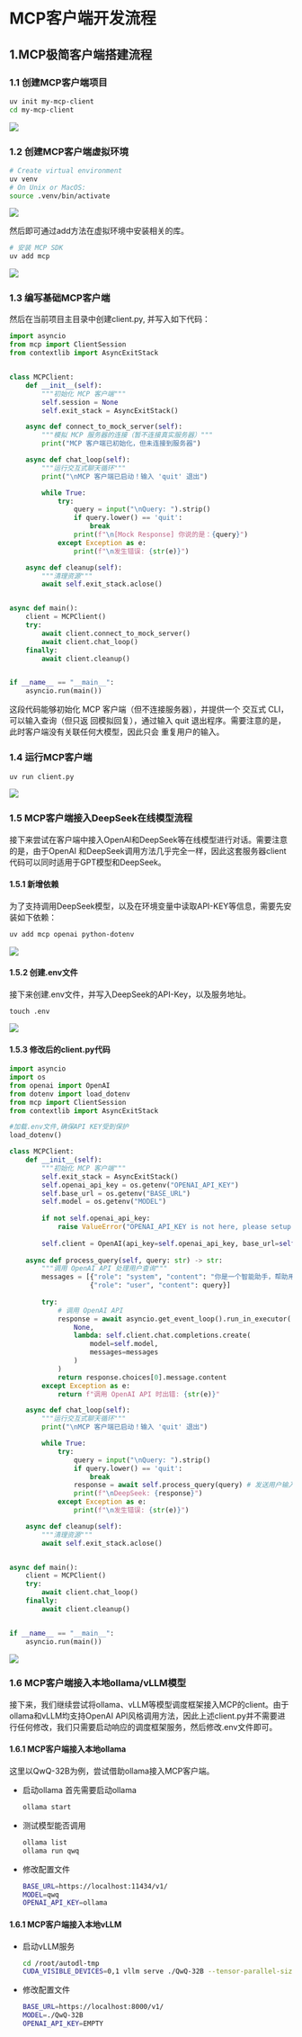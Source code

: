 # MCP客户端开发流程

## 1.MCP极简客户端搭建流程

### 1.1 创建MCP客户端项目

```bash
uv init my-mcp-client
cd my-mcp-client
```

![](images/2025-03-21_135310.png)

### 1.2 创建MCP客户端虚拟环境

```bash
# Create virtual environment
uv venv
# On Unix or MacOS:
source .venv/bin/activate
```

![](images/2025-03-21_135540.png)

然后即可通过add方法在虚拟环境中安装相关的库。

```bash
# 安装 MCP SDK
uv add mcp
```

![](images/2025-03-21_140108.png)

### 1.3 编写基础MCP客户端

然后在当前项目主目录中创建client.py, 并写入如下代码：

```python
import asyncio
from mcp import ClientSession
from contextlib import AsyncExitStack


class MCPClient:
    def __init__(self):
        """初始化 MCP 客户端"""
        self.session = None
        self.exit_stack = AsyncExitStack()

    async def connect_to_mock_server(self):
        """模拟 MCP 服务器的连接（暂不连接真实服务器）"""
        print("MCP 客户端已初始化，但未连接到服务器")

    async def chat_loop(self):
        """运行交互式聊天循环"""
        print("\nMCP 客户端已启动！输入 'quit' 退出")

        while True:
            try:
                query = input("\nQuery: ").strip()
                if query.lower() == 'quit':
                    break
                print(f"\n[Mock Response] 你说的是：{query}")
            except Exception as e:
                print(f"\n发生错误: {str(e)}")

    async def cleanup(self):
        """清理资源"""
        await self.exit_stack.aclose()


async def main():
    client = MCPClient()
    try:
        await client.connect_to_mock_server()
        await client.chat_loop()
    finally:
        await client.cleanup()


if __name__ == "__main__":
    asyncio.run(main())
```

这段代码能够初始化 MCP 客户端（但不连接服务器），并提供一个 交互式 CLI，可以输入查询（但只返 回模拟回复），通过输入  quit 退出程序。需要注意的是，此时客户端没有关联任何大模型，因此只会 重复用户的输入。

### 1.4 运行MCP客户端

```bash
uv run client.py
```

![](images/2025-03-21_142509.png)

### 1.5 MCP客户端接入DeepSeek在线模型流程

接下来尝试在客户端中接入OpenAI和DeepSeek等在线模型进行对话。需要注意的是，由于OpenAI 和DeepSeek调用方法几乎完全一样，因此这套服务器client代码可以同时适用于GPT模型和DeepSeek。

#### 1.5.1 新增依赖

为了支持调用DeepSeek模型，以及在环境变量中读取API-KEY等信息，需要先安装如下依赖：

```bash
uv add mcp openai python-dotenv
```

![](images/2025-03-21_143132.png)

#### 1.5.2 创建.env文件

接下来创建.env文件，并写入DeepSeek的API-Key，以及服务地址。

```
touch .env
```

![](images/2025-03-21_143722.png)

#### 1.5.3 修改后的client.py代码

```python
import asyncio
import os
from openai import OpenAI
from dotenv import load_dotenv
from mcp import ClientSession
from contextlib import AsyncExitStack

#加载.env文件,确保API KEY受到保护
load_dotenv()

class MCPClient:
    def __init__(self):
        """初始化 MCP 客户端"""
        self.exit_stack = AsyncExitStack()
        self.openai_api_key = os.getenv("OPENAI_API_KEY")
        self.base_url = os.getenv("BASE_URL")
        self.model = os.getenv("MODEL")
        
        if not self.openai_api_key:
            raise ValueError("OPENAI_API_KEY is not here, please setup into .env file.")
        
        self.client = OpenAI(api_key=self.openai_api_key, base_url=self.base_url)
        
    async def process_query(self, query: str) -> str:
        """调用 OpenAI API 处理用户查询"""
        messages = [{"role": "system", "content": "你是一个智能助手，帮助用户回答问题。"},
                    {"role": "user", "content": query}]
        
        try:
            # 调用 OpenAI API
            response = await asyncio.get_event_loop().run_in_executor(
                None,
                lambda: self.client.chat.completions.create(
                    model=self.model,
                    messages=messages
                )
            )
            return response.choices[0].message.content
        except Exception as e:
            return f"调用 OpenAI API 时出错: {str(e)}"

    async def chat_loop(self):
        """运行交互式聊天循环"""
        print("\nMCP 客户端已启动！输入 'quit' 退出")

        while True:
            try:
                query = input("\nQuery: ").strip()
                if query.lower() == 'quit':
                    break
                response = await self.process_query(query) # 发送用户输入到 DeepSeek
                print(f"\nDeepSeek: {response}")
            except Exception as e:
                print(f"\n发生错误: {str(e)}")

    async def cleanup(self):
        """清理资源"""
        await self.exit_stack.aclose()


async def main():
    client = MCPClient()
    try:
        await client.chat_loop()
    finally:
        await client.cleanup()


if __name__ == "__main__":
    asyncio.run(main())
```

![](images/2025-03-21_145144.png)

### 1.6 MCP客户端接入本地ollama/vLLM模型

接下来，我们继续尝试将ollama、vLLM等模型调度框架接入MCP的client。由于ollama和vLLM均支持OpenAI API风格调用方法，因此上述client.py并不需要进行任何修改，我们只需要启动响应的调度框架服务，然后修改.env文件即可。

#### 1.6.1 MCP客户端接入本地ollama

这里以QwQ-32B为例，尝试借助ollama接入MCP客户端。

- 启动ollama 首先需要启动ollama

  ```bash
  ollama start
  ```

- 测试模型能否调用

  ```bash
  ollama list
  ollama run qwq
  ```

- 修改配置文件

  ```bash
  BASE_URL=https://localhost:11434/v1/
  MODEL=qwq
  OPENAI_API_KEY=ollama
  ```

#### 1.6.1 MCP客户端接入本地vLLM

- 启动vLLM服务

  ```bash
  cd /root/autodl-tmp
  CUDA_VISIBLE_DEVICES=0,1 vllm serve ./QwQ-32B --tensor-parallel-size 2
  ```

- 修改配置文件

  ```bash
  BASE_URL=https://localhost:8000/v1/
  MODEL=./QwQ-32B
  OPENAI_API_KEY=EMPTY
  ```

  